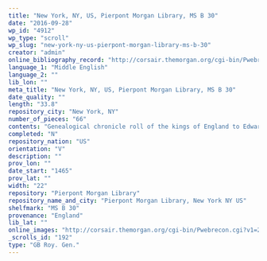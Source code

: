 ```yaml
---
title: "New York, NY, US, Pierpont Morgan Library, MS B 30"
date: "2016-09-28"
wp_id: "4912"
wp_type: "scroll"
wp_slug: "new-york-ny-us-pierpont-morgan-library-ms-b-30"
creator: "admin"
online_bibliography_record: "http://corsair.themorgan.org/cgi-bin/Pwebrecon.cgi?BBID=77156"
language_1: "Middle English"
language_2: ""
lib_lon: ""
meta_title: "New York, NY, US, Pierpont Morgan Library, MS B 30"
date_quality: ""
length: "33.8"
repository_city: "New York, NY"
number_of_pieces: "66"
contents: "Genealogical chronicle roll of the kings of England to Edward IV (MS B.30)."
completed: "N"
repository_nation: "US"
orientation: "V"
description: ""
prov_lon: ""
date_start: "1465"
prov_lat: ""
width: "22"
repository: "Pierpont Morgan Library"
repository_name_and_city: "Pierpont Morgan Library, New York NY US"
shelfmark: "MS B 30"
provenance: "England"
lib_lat: ""
online_images: "http://corsair.themorgan.org/cgi-bin/Pwebrecon.cgi?v1=2&ti=1,2&Search_Arg=b%2E30&Search_Code=GKEY%5E&CNT=50&PID=uqfEfYjBEd0mCkajFjBNyxxsR&SEQ=20140628143252&SID=4"
_scrolls_id: "192"
type: "GB Roy. Gen."
---
```



